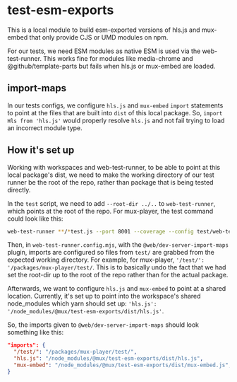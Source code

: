 # test-esm-exports

This is a local module to build esm-exported versions of hls.js and mux-embed that only provide CJS or UMD modules on npm.

For our tests, we need ESM modules as native ESM is used via the web-test-runner. This works fine for modules like media-chrome and @github/template-parts but fails when hls.js or mux-embed are loaded.

## import-maps

In our tests configs, we configure `hls.js` and `mux-embed` `import` statements to point at the files that are built into `dist` of this local package.
So, `import Hls from 'hls.js'` would properly resolve `hls.js` and not fail trying to load an incorrect module type.

## How it's set up

Working with workspaces and web-test-runner, to be able to point at this local package's dist, we need to make the working directory of our test runner be the root of the repo, rather than package that is being tested directly.

In the `test` script, we need to add `--root-dir ../..` to `web-test-runner`, which points at the root of the repo.
For mux-player, the test command could look like this:

```sh
web-test-runner **/*test.js --port 8001 --coverage --config test/web-test-runner.config.mjs --root-dir ../..
```

Then, in `web-test-runner.config.mjs`, with the `@web/dev-server-import-maps` plugin, imports are configured so files from `test/` are grabbed from the expected working directory. For example, for mux-player, `'/test/': '/packages/mux-player/test/`. This is to basically undo the fact that we had set the root-dir up to the root of the repo rather than for the actual package.

Afterwards, we want to configure `hls.js` and `mux-embed` to point at a shared location. Currently, it's set up to point into the workspace's shared node_modules which yarn should set up: `'hls.js': '/node_modules/@mux/test-esm-exports/dist/hls.js'`.

So, the imports given to `@web/dev-server-import-maps` should look something like this:

```json
"imports": {
  "/test/": "/packages/mux-player/test/",
  "hls.js": "/node_modules/@mux/test-esm-exports/dist/hls.js",
  "mux-embed": "/node_modules/@mux/test-esm-exports/dist/mux-embed.js",
}
```
